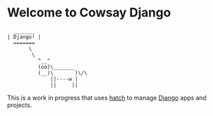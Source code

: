 # Welcome to Cowsay Django

```
  _______
| Django! |
  =======
       \
        \
          ^__^
          (oo)\_______
          (__)\       )\/\
              ||----w |
              ||     ||
```

This is a work in progress that uses [hatch](https://hatch.pypa.io/) to manage [Django](https://www.djangoproject.com/) apps and projects.
